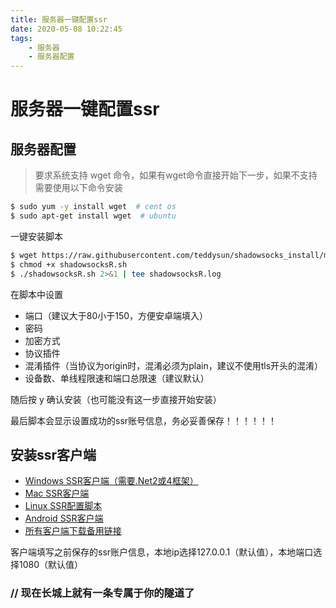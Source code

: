 ```yaml
---
title: 服务器一键配置ssr
date: 2020-05-08 10:22:45
tags: 
    - 服务器 
    - 服务器配置
---
```


# 服务器一键配置ssr


## 服务器配置

> 要求系统支持 wget 命令，如果有wget命令直接开始下一步，如果不支持需要使用以下命令安装
```bash
$ sudo yum -y install wget  # cent os
$ sudo apt-get install wget  # ubuntu
```

一键安装脚本
```bash
$ wget https://raw.githubusercontent.com/teddysun/shadowsocks_install/master/shadowsocksR.sh
$ chmod +x shadowsocksR.sh
$ ./shadowsocksR.sh 2>&1 | tee shadowsocksR.log
```

在脚本中设置
* 端口（建议大于80小于150，方便安卓端填入）
* 密码
* 加密方式
* 协议插件
* 混淆插件（当协议为origin时，混淆必须为plain，建议不使用tls开头的混淆）
* 设备数、单线程限速和端口总限速（建议默认）

随后按 y 确认安装（也可能没有这一步直接开始安装）

最后脚本会显示设置成功的ssr账号信息，务必妥善保存！！！！！！


## 安装ssr客户端

* [Windows SSR客户端（需要.Net2或4框架）](https://github.com/shadowsocksr-backup/shadowsocksr-csharp/releases)
* [Mac SSR客户端](https://github.com/shadowsocksr-backup/ShadowsocksX-NG/releases)
* [Linux SSR配置脚本](https://github.com/the0demiurge/CharlesScripts/blob/master/charles/bin/ssr)
* [Android SSR客户端](https://github.com/shadowsocksr-backup/shadowsocksr-android/releases/download/3.4.0.8/shadowsocksr-release.apk)
* [所有客户端下载备用链接](https://www.mediafire.com/folder/sfqz8bmodqdx5/shadowsocks%E7%9B%B8%E5%85%B3%E5%AE%A2%E6%88%B7%E7%AB%AF)

客户端填写之前保存的ssr账户信息，本地ip选择127.0.0.1（默认值），本地端口选择1080（默认值）

### // 现在长城上就有一条专属于你的隧道了